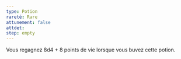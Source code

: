 ```yaml
---
type: Potion
rareté: Rare
attunement: false
attdet:
step: empty
---
```

Vous regagnez 8d4 + 8 points de vie lorsque vous buvez cette potion.
